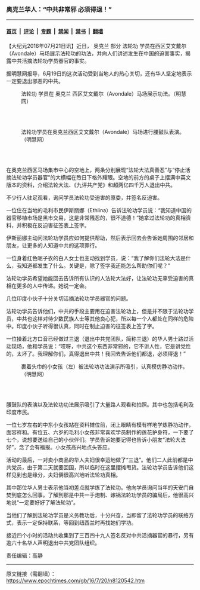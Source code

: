 ### 奥克兰华人：“中共非常邪 必须得退！”

---

#### [首页](../../../..?n8120542) &nbsp;|&nbsp; [评论](../../../../../epoch-comment?n8120542) &nbsp;|&nbsp; [专题](../../../../../epoch-special?n8120542) &nbsp;|&nbsp; [禁闻](../../../../../epoch-news?n8120542) &nbsp;|&nbsp; [禁书](../../../../../books?n8120542) &nbsp;|&nbsp; [翻墙](https://github.com/gfw-breaker/nogfw/blob/master/README.md?n8120542)


<div class="post_content" id="artbody" itemprop="articleBody">
 <!-- article content begin -->
 <p>
  【大纪元2016年07月21日讯】近日，
  <ok href="https://www.epochtimes.com/gb/tag/%E5%A5%A5%E5%85%8B%E5%85%B0.html">
   奥克兰
  </ok>
  部分
  <ok href="https://www.epochtimes.com/gb/tag/%E6%B3%95%E8%BD%AE%E5%8A%9F.html">
   法轮功
  </ok>
  学员在西区艾文戴尔（Avondale）马场展示法轮功的功法，并向人们讲述发生在中国的迫害事实，揭露中共活摘法轮功学员器官的事实。
 </p>
 <p>
  据明慧网报导，6月19日的这次活动受到当地人的热心关切，还有华人坚定地表示一定要退出邪恶的中共。
 </p>
 <figure aria-describedby="caption-attachment-8120627" class="wp-caption aligncenter" id="attachment_8120627" style="width: 450px">
  <ok href="https://i.epochtimes.com/assets/uploads/2016/07/1607201558142382.jpg" target="_blank">
   <img alt="" class="wp-image-8120627 size-medium" src="https://i.epochtimes.com/assets/uploads/2016/07/1607201558142382-450x259.jpg"/>
  </ok>
  <br/><figcaption class="wp-caption-text" id="caption-attachment-8120627">
   <ok href="https://www.epochtimes.com/gb/tag/%E6%B3%95%E8%BD%AE%E5%8A%9F.html">
    法轮功
   </ok>
   学员在
   <ok href="https://www.epochtimes.com/gb/tag/%E5%A5%A5%E5%85%8B%E5%85%B0.html">
    奥克兰
   </ok>
   西区艾文戴尔（Avondale）马场展示功法。（明慧网）
  </figcaption><br/>
 </figure><br/>
 <figure aria-describedby="caption-attachment-8120632" class="wp-caption aligncenter" id="attachment_8120632" style="width: 450px">
  <ok href="https://i.epochtimes.com/assets/uploads/2016/07/1607201558182382.jpg" target="_blank">
   <img alt="" class="wp-image-8120632 size-medium" src="https://i.epochtimes.com/assets/uploads/2016/07/1607201558182382-450x311.jpg"/>
  </ok>
  <br/><figcaption class="wp-caption-text" id="caption-attachment-8120632">
   法轮功学员在奥克兰西区艾文戴尔（Avondale）马场进行腰鼓队表演。（明慧网）
  </figcaption><br/>
 </figure><br/>
 <p>
  在奥克兰西区马场集市中心的空地上，两条分别展现“法轮大法真善忍”与“停止活摘法轮功学员器官”的大横幅在煦日下格外耀眼。空地的前方的桌子上摆满中英文版本的资料，介绍法轮大法、《九评共产党》和超两亿四千万人退出中共。
 </p>
 <p>
  不少行人驻足观看，询问学员法轮功受迫害的原委，并签名反迫害。
 </p>
 <p>
  一位住在当地的毛利市民伊斯丽娜（Ethlina）告诉法轮功学员说：“我知道中国的器官移植市场是黑市交易，这是非常残忍的，很不道德！”她拿过法轮功的真相资料，并积极在反迫害征签表上签字。
 </p>
 <p>
  伊斯丽娜主动问法轮功学员应如何提供帮助，然后表示回去会告诉她周围的邻居和朋友，让更多的人知道中共的这项罪行。
 </p>
 <p>
  一位身着红色呢子衣的白人女士也主动找到学员，说：“我了解你们法轮大法是什么，我知道都发生了什么。关键是，除了签字我还能怎么帮助你们呢？”
 </p>
 <p>
  法轮功学员希望她能回去告诉所有认识的人法轮大法好，让法轮功无辜受迫害的真相在更多的人中传递。她说一定会。
 </p>
 <p>
  几位印度小伙子十分关切活摘法轮功学员器官的问题。
 </p>
 <p>
  法轮功学员告诉他们，中共的手段主要用在迫害法轮功上，但是并不限于法轮功学员，中共也这样对待少数民族人士等其他良心犯，所以每一个人都处在同样的危险中。印度小伙子听得很认真，同时在制止迫害的征签表上签了字。
 </p>
 <p>
  一位操着北方口音已经做过三退（退出中共党团队，简称三退）的华人男士路过活动现场，他和学员说：“哎呀，中共这个东西非常邪的，它不讲人性，它是讲党性的，太坏了。我理解你们，真得退出中共！我回去告诉他们都退，必须得退！”
 </p>
 <figure aria-describedby="caption-attachment-8120636" class="wp-caption aligncenter" id="attachment_8120636" style="width: 450px">
  <ok href="https://i.epochtimes.com/assets/uploads/2016/07/1607201558212382.jpg" target="_blank">
   <img alt="" class="wp-image-8120636 size-medium" src="https://i.epochtimes.com/assets/uploads/2016/07/1607201558212382-450x253.jpg"/>
  </ok>
  <br/><figcaption class="wp-caption-text" id="caption-attachment-8120636">
   裹着头巾的小女孩（左）被法轮功功法演示所吸引，认真模仿静功动作。（明慧网）
  </figcaption><br/>
 </figure><br/>
 <p>
  腰鼓队的表演以及法轮功功法展示吸引了大量路人观看和拍照。其中也包括毛利及印度市民。
 </p>
 <p>
  一位七岁左右的中东小女孩站在资料摊位前，闭上眼睛有模有样地学炼静功动作，面容祥和。有位五、六岁的毛利小女孩非常喜欢学员制作的莲花护身符，一下要了七个，说想要送给自己的小伙伴们。学员告诉她要记得也告诉小朋友“法轮大法好”，念了会有福报。小女孩高兴地点头答应。
 </p>
 <p>
  活动的最后，一对卖小商品的华人夫妇很幸运地做了“三退”。他们二人此前都是中共党员，由于第二天就要回国，所以临时在这里摆摊甩货。法轮功学员告诉他们这样见到也是缘分，夫妇俩很高兴地听法轮功真相。
 </p>
 <p>
  其中那位华人男士表示他当初差点就学炼了法轮功。他向学员询问当年的天安门自焚到底怎么回事。了解到那是中共一手炮制、嫁祸法轮功学员的骗局后，他很高兴地说“一定要好好了解法轮功”。
 </p>
 <p>
  当他们了解到法轮功学员是义务教功后，十分兴奋，当即留了法轮功学员的联络方式，表示一定保持联系，等回到纽西兰时再找她们学功。
 </p>
 <p>
  接近四个小时的活动共收集到了三百四十九人签名反对中共活摘器官的暴行，另有逾六十名华人声明退出中共党团队组织。
 </p>
 <p>
  责任编辑：高静
 </p>
 <!-- article content end -->
 <div id="below_article_ad">
 </div>
</div>


---

原文链接（需翻墙）：https://www.epochtimes.com/gb/16/7/20/n8120542.htm